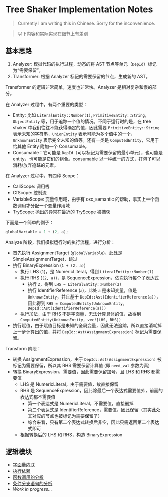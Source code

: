 # Tree Shaker Implementation Notes

> Currently I am writing this in Chinese. Sorry for the inconvenience.

> 以下内容和实际实现在细节上有差别

## 基本思路

1. Analyzer: 模拟代码的执行过程，动态的将 AST 节点等单元（`DepId`）标记为“需要保留”。
2. Transformer: 根据 Analyzer 标记的需要保留的节点，生成新的 AST。

Transformer 的逻辑非常简单，速度也非常快。Analyzer 是相对复杂和慢的部分。

在 Analyzer 过程中，有两个重要的类型：

- Entity: 比如 `LiteralEntity::Number(1)`, `PrimitiveEntity::String`, `ObjectEntity` 等，用于追踪一个值的情况。不同于运行时的是，在 tree shaker 中我们往往不能获得确定的值，因此需要 `PrimitiveEntity::String` 表示未知的字符串，`UnionEntity` 表示可能为多个值中的一个，`UnknownEntity` 表示完全未知的值等。还有一类是 `ComputedEntity`，它用于给其他 Entity 附加一个 Consumable。
- Consumable：它可能是 `DepId`（可以标记为需要保留的最小单元），也可能是 entity，也可能是它们的组合。consumable 以一种统一的方式，打包了可以消耗/放弃追踪的元素。

在 Analyzer 过程中，有四种 Scope：

- CallScope: 调用栈
- CfScope: 控制流
- VariableScope: 变量作用域，由于有 oxc_semantic 的帮助，事实上一个函数调用才分配一个变量作用域
- TryScope: 抛出的异常在最近的 TryScope 被捕获

下面是一个简单的例子：

```js
globalVariable = 1 + (2, a);
```

Analyze 阶段，我们模拟运行时的执行流程，进行分析：

- 首先执行 AssignmentTarget (`globalVariable`)，此处是 SimpleAssignmentTarget，跳过
- 执行 BinaryExpression (`1 + (2, a)`)
  - 执行 LHS (`1`)，是 NumericLiteral，得到 `LiteralEntity::Number(1)`
  - 执行 RHS (`(2, a)`)，是 SequenceExpression，依次执行每个子表达式
    - 执行 `2`，得到 `LHS = LiteralEntity::Number(2)`
    - 执行 IdentifierReference (`a`)，此处 `a` 是未知变量，值是 `UnknownEntity`，并且基于 `DepId::Ast(IdentifierReference(a))`，因此得到 `RHS = ComputedEntity(UnknownEntity, DepId::Ast(IdentifierReference(a)))`
  - 执行加法，由于 RHS 不是字面量，无法计算具体的值，故得到 `ComputedEntity(UnknownEntity, vec![LHS, RHS])`
- 执行赋值，由于赋值目标是未知的全局变量，因此无法追踪，所以直接消耗掉上一步计算出的值，并将 `DepId::Ast(AssignmentExpression)` 标记为需要保留。

Transform 阶段：

- 转换 AssignmentExpression，由于 `DepId::Ast(AssignmentExpression)` 被标记为需要保留，所以其 RHS 需要保留计算值 (即 `need_val` 参数为真)
- 转换 BinaryExpression，需要值，因此需要保留加号，且 LHS 和 RHS 都需要值
  - LHS 是 NumericLiteral，由于需要值，故直接保留
  - RHS 是 SequenceExpression，因此除最后一个表达式需要值外，前面的表达式都不需要值
    - 第一个表达式是 NumericLiteral，不需要值，直接删掉
    - 第二个表达式是 IdentifierReference，需要值，因此保留（其实此处其对应的节点也被标记为需要保留了）
    - 综合来看，只有第二个表达式转换后非空，因此只需返回第二个表达式即可
  - 根据转换后的 LHS 和 RHS，构造 BinaryExpression

## 逻辑模块

- [字面量内联](./literal-collector.md)
- [执行依赖](./execution-dep.md)
- [函数调用的分析](./function-call.md)
- [条件分支语句的分析](./conditional.md)
- _Work in progress..._
